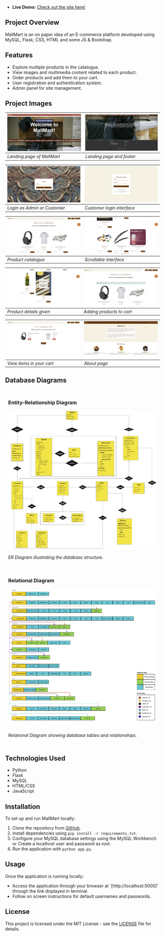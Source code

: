 - **Live Demo:** [Check out the site here!](http://mallmartecom.pythonanywhere.com/)

## Project Overview

MallMart is an on paper idea of an E-commerce platform developed using MySQL, Flask, CSS, HTML and some JS & Bootstrap.

## Features

- Explore multiple products in the catalogue.
- View images and multimedia content related to each product.
- Order products and add them to your cart.
- User registration and authentication system.
- Admin panel for site management.


## Project Images
| ![Image 0](projectImages/0.png) | ![Image 1](projectImages/1.png) |
|---------------------------------|---------------------------------|
| *Landing page of MallMart*      | *Landing page and footer*       |

| ![Image 2](projectImages/2.png) | ![Image 2.5](projectImages/2.5.png) |
|---------------------------------|-----------------------------------|
| *Login as Admin or Customer*    | *Customer login interface*        |

| ![Image 3](projectImages/3.png) | ![Image 4](projectImages/4.png) |
|---------------------------------|---------------------------------|
| *Product catalogue*             | *Scrollable interface*          |

| ![Image 5](projectImages/5.png) | ![Image 6](projectImages/6.png) |
|---------------------------------|---------------------------------|
| *Product details given*         | *Adding products to cart*       |

| ![Image 7](projectImages/7.png) | ![Image 9](projectImages/8.png) |
|---------------------------------|---------------------------------|
| *View items in your cart*       | *About page*                    |


## Database Diagrams

<div style="display: flex; flex-wrap: wrap; justify-content: space-around;">
    <div style="flex: 50%; padding: 10px;">
        <h3>Entity-Relationship Diagram</h3>
        <img src="projectImages/ERdiagram.png" alt="ER Diagram" style="width: 100%;">
        <p><em>ER Diagram illustrating the database structure.</em></p>
    </div>
    <div style="flex: 50%; padding: 10px;">
        <h3>Relational Diagram</h3>
        <img src="projectImages/relationalModel.png" alt="Relational Diagram" style="width: 100%;">
        <p><em>Relational Diagram showing database tables and relationships.</em></p>
    </div>
</div>

## Technologies Used

- Python
- Flask
- MySQL
- HTML/CSS
- JavaScript

## Installation

To set up and run MallMart locally:

1. Clone the repository from [GitHub](https://github.com/devansh2610/MallMart).
2. Install dependencies using `pip install -r requirements.txt`.
3. Configure your MySQL database settings using the MySQL Workbench or Create a localhost user and password as root.
5. Run the application with `python app.py`.

## Usage

Once the application is running locally:

- Access the application through your browser at `[http://localhost:5000]' through the link displayed in terminal.
- Follow on screen instructions for default usernames and passwords.

## License

This project is licensed under the MIT License - see the [LICENSE](LICENSE) file for details.
